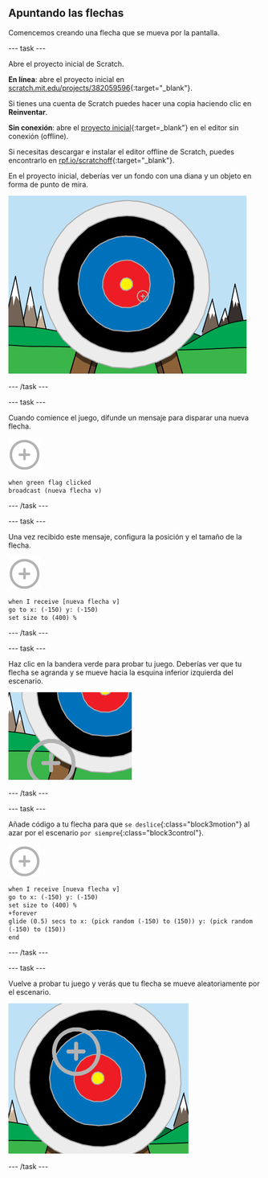 ## Apuntando las flechas

Comencemos creando una flecha que se mueva por la pantalla.

--- task ---

Abre el proyecto inicial de Scratch.

**En línea**: abre el proyecto inicial en [scratch.mit.edu/projects/382059596](https://scratch.mit.edu/projects/382059596){:target="_blank"}.

Si tienes una cuenta de Scratch puedes hacer una copia haciendo clic en **Reinventar**.

**Sin conexión**: abre el [proyecto inicial](https://rpf.io/p/es-ES/archery-go){:target=_blank"} en el editor sin conexión (offline).

Si necesitas descargar e instalar el editor offline de Scratch, puedes encontrarlo en [rpf.io/scratchoff](https://rpf.io/scratchoff){:target="_blank"}.

En el proyecto inicial, deberías ver un fondo con una diana y un objeto en forma de punto de mira.

![proyectos iniciales](images/archery-starter.png)

--- /task ---

--- task ---

Cuando comience el juego, difunde un mensaje para disparar una nueva flecha.

![objeto objetivo](images/target-sprite.png)

```blocks3
when green flag clicked
broadcast (nueva flecha v)
```

--- /task ---

--- task ---

Una vez recibido este mensaje, configura la posición y el tamaño de la flecha.

![objeto objetivo](images/target-sprite.png)

```blocks3
when I receive [nueva flecha v]
go to x: (-150) y: (-150)
set size to (400) %
```

--- /task ---

--- task ---

Haz clic en la bandera verde para probar tu juego. Deberías ver que tu flecha se agranda y se mueve hacia la esquina inferior izquierda del escenario.

![objeto de objetivo más grande en la parte inferior izquierda del escenario](images/archery-start-test.png)

--- /task ---

--- task ---

Añade código a tu flecha para que `se deslice`{:class="block3motion"} al azar por el escenario `por siempre`{:class="block3control"}.

![objeto objetivo](images/target-sprite.png)

```blocks3
when I receive [nueva flecha v]
go to x: (-150) y: (-150)
set size to (400) %
+forever
glide (0.5) secs to x: (pick random (-150) to (150)) y: (pick random (-150) to (150))
end
```

--- /task ---

--- task ---

Vuelve a probar tu juego y verás que tu flecha se mueve aleatoriamente por el escenario.

![objetivo en una posición diferente](images/archery-glide-test.png)

--- /task ---

